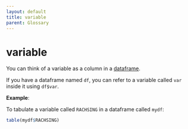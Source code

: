 ```yaml
---
layout: default
title: variable
parent: Glossary
---
```


# variable

You can think of a variable as a column in a [dataframe](/docs/glossary/dataframe). 

If you have a dataframe named `df`, you can refer to a variable called `var` inside it using `df$var`.

**Example**:

To tabulate a variable called `RACHSING` in a dataframe called `mydf`:

```r
table(mydf$RACHSING)
```

